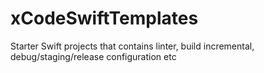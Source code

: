 # xCodeSwiftTemplates
Starter Swift projects that contains linter, build incremental, debug/staging/release configuration etc
